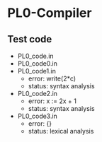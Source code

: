 # PL0-Compiler

## Test code

- PL0_code.in
- PL0_code0.in
- PL0_code1.in
  - error: write(2*c)
  - status: syntax analysis
- PL0_code2.in
  - error: x := 2x + 1
  - status: syntax analysis
- PL0_code3.in
  - error: {}
  - status: lexical analysis

